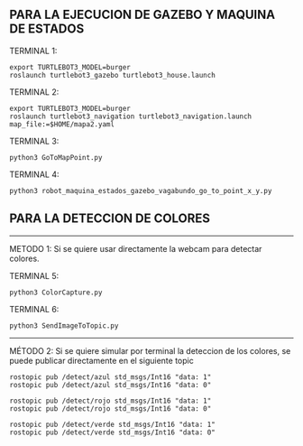 PARA LA EJECUCION DE GAZEBO Y MAQUINA DE ESTADOS
--------------------------------------------------

TERMINAL 1:
   
	export TURTLEBOT3_MODEL=burger
	roslaunch turtlebot3_gazebo turtlebot3_house.launch

TERMINAL 2:

	export TURTLEBOT3_MODEL=burger
	roslaunch turtlebot3_navigation turtlebot3_navigation.launch map_file:=$HOME/mapa2.yaml
	
TERMINAL 3:

	python3 GoToMapPoint.py

TERMINAL 4:

	python3 robot_maquina_estados_gazebo_vagabundo_go_to_point_x_y.py
 
 PARA LA DETECCION DE COLORES 
 --------------------------------
 
---------------------------------------------------------------------------------
METODO 1: Si se quiere usar directamente la webcam para detectar colores.

TERMINAL 5:

    python3 ColorCapture.py
  
TERMINAL 6:

    python3 SendImageToTopic.py 
  
----------------------------------------------------------------------------------
MÉTODO 2: Si se quiere simular por terminal la deteccion de los colores, se puede publicar directamente en el siguiente topic 
	
	rostopic pub /detect/azul std_msgs/Int16 "data: 1" 
	rostopic pub /detect/azul std_msgs/Int16 "data: 0" 
  
	rostopic pub /detect/rojo std_msgs/Int16 "data: 1" 
	rostopic pub /detect/rojo std_msgs/Int16 "data: 0"
  
 	rostopic pub /detect/verde std_msgs/Int16 "data: 1" 
	rostopic pub /detect/verde std_msgs/Int16 "data: 0" 
 
